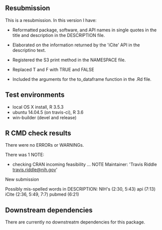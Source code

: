 ## Resubmission
This is a resubmission. In this version I have:

* Reformatted package, software, and API names in single quotes in the title and description in the DESCRIPTION file.

* Elaborated on the information returned by the 'iCite' API in the descriptino text.

* Registered the S3 print method in the NAMESPACE file.

* Replaced T and F with TRUE and FALSE

* Included the arguments for the to_dataframe function in the .Rd file.

## Test environments
* local OS X install, R 3.5.3
* ubuntu 14.04.5 (on travis-ci), R 3.6
* win-builder (devel and release)

## R CMD check results
There were no ERRORs or WARNINGs.

There was 1 NOTE:

* checking CRAN incoming feasibility ... NOTE
Maintainer: 'Travis Riddle <travis.riddle@nih.gov>'

New submission

Possibly mis-spelled words in DESCRIPTION:
  NIH's (2:30, 5:43)
  api (7:13)
  iCite (2:36, 5:49, 7:7)
  pubmed (6:21)


## Downstream dependencies
There are currently no downstreatm dependencies for this package.
